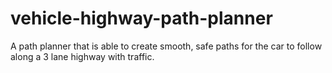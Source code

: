 # vehicle-highway-path-planner
A path planner that is able to create smooth, safe paths for the car to follow along a 3 lane highway with traffic. 
